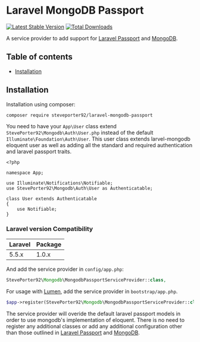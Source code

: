 Laravel MongoDB Passport
===============

[![Latest Stable Version](http://img.shields.io/github/release/steveporter92/laravel-mongodb-passport.svg)](https://packagist.org/packages/steveporter92/laravel-mongodb-passport) [![Total Downloads](http://img.shields.io/packagist/dm/steveporter92/laravel-mongodb-passport.svg)](https://packagist.org/packages/steveporter92/laravel-mongodb-passport)

A service provider to add support for [Laravel Passport](https://github.com/laravel/passport) and [MongoDB](https://github.com/jenssegers/laravel-mongodb).

Table of contents
-----------------
* [Installation](#installation)

Installation
------------

Installation using composer:

```
composer require steveporter92/laravel-mongodb-passport
```

You need to have your `App\User` class extend `StevePorter92\Mongodb\Auth\User.php` instead of the default `Illuminate\Foundation\Auth\User`. This user class extends larvel-mongodb eloquent user as well as adding all the standard and required authentication and laravel passport traits.

```
<?php

namespace App;

use Illuminate\Notifications\Notifiable;
use StevePorter92\Mongodb\Auth\User as Authenticatable;

class User extends Authenticatable
{
    use Notifiable;
}
```

### Laravel version Compatibility

 Laravel  | Package
:---------|:----------
 5.5.x    | 1.0.x

And add the service provider in `config/app.php`:

```php
StevePorter92\Mongodb\MongodbPassportServiceProvider::class,
```

For usage with [Lumen](http://lumen.laravel.com), add the service provider in `bootstrap/app.php`.

```php
$app->register(StevePorter92\Mongodb\MongodbPassportServiceProvider::class);
```

The service provider will overide the default laravel passport models in order to use mongodb's implementation of eloquent. There is no need to register any additional classes or add any additional configuration other than those outlined in [Laravel Passport](https://github.com/laravel/passport) and [MongoDB](https://github.com/jenssegers/laravel-mongodb).
